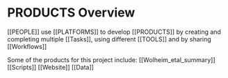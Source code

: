 # PRODUCTS Overview
 [[PEOPLE]] use [[PLATFORMS]] to develop [[PRODUCTS]] by creating and completing multiple [[Tasks]], using different [[TOOLS]] and by sharing [[Workflows]]

Some of the products for this project include: 
[[Wolheim_etal_summary]]
[[Scripts]]
[[Website]]
[[Data]]

